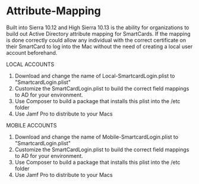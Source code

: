 # Attribute-Mapping

Built into Sierra 10.12 and High Sierra 10.13 is the ability for organizations to build out Active Directory attribute mapping
for SmartCards. If the mapping is done correctly could allow any individual with the correct certificate on their SmartCard to log
into the Mac without the need of creating a local user account beforehand.

LOCAL ACCOUNTS
1. Download and change the name of Local-SmartcardLogin.plist to "SmartcardLogin.plist"
1. Customize the SmartCardLogin.plist to build the correct field mappings to AD for your environment.
2. Use Composer to build a package that installs this plist into the /etc folder
3. Use Jamf Pro to distribute to your Macs

MOBILE ACCOUNTS
1. Download and change the name of Mobile-SmartcardLogin.plist to "SmartcardLogin.plist"
2. Customize the SmartCardLogin.plist to build the correct field mappings to AD for your environment.
3. Use Composer to build a package that installs this plist into the /etc folder
4. Use Jamf Pro to distribute to your Macs

